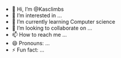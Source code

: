 - 👋 Hi, I’m @Kasclimbs
- 👀 I’m interested in ...
- 🌱 I’m currently learning Computer science
- 💞️ I’m looking to collaborate on ...
- 📫 How to reach me ...
- 😄 Pronouns: ...
- ⚡ Fun fact: ...

<!---
Kasclimbs/Kasclimbs is a ✨ special ✨ repository because its `README.md` (this file) appears on your GitHub profile.
You can click the Preview link to take a look at your changes.
--->
